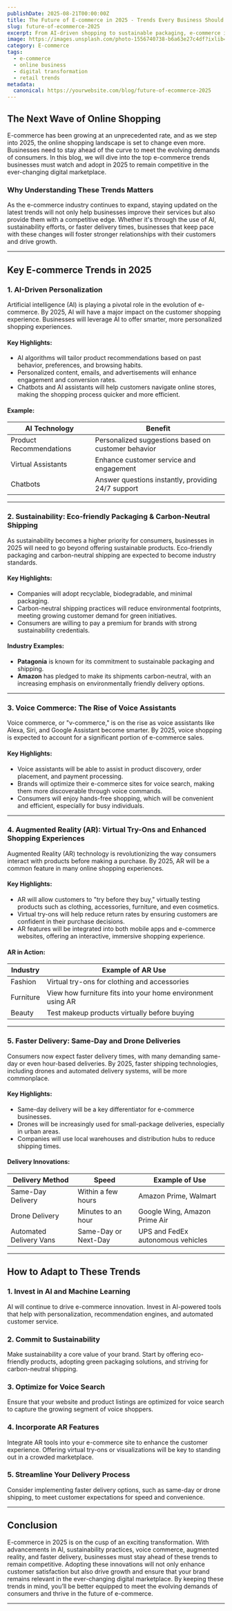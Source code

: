 ```yaml
---
publishDate: 2025-08-21T00:00:00Z
title: The Future of E-commerce in 2025 - Trends Every Business Should Watch
slug: future-of-ecommerce-2025
excerpt: From AI-driven shopping to sustainable packaging, e-commerce in 2025 is transforming rapidly. Here are the key trends every business should keep an eye on.
image: https://images.unsplash.com/photo-1556740738-b6a63e27c4df?ixlib=rb-4.0.3&auto=format&fit=crop&w=1650&q=80
category: E-commerce
tags:
  - e-commerce
  - online business
  - digital transformation
  - retail trends
metadata:
  canonical: https://yourwebsite.com/blog/future-of-ecommerce-2025
---
```


## The Next Wave of Online Shopping


E-commerce has been growing at an unprecedented rate, and as we step into 2025, the online shopping landscape is set to change even more. Businesses need to stay ahead of the curve to meet the evolving demands of consumers. In this blog, we will dive into the top e-commerce trends businesses must watch and adopt in 2025 to remain competitive in the ever-changing digital marketplace.

### Why Understanding These Trends Matters

As the e-commerce industry continues to expand, staying updated on the latest trends will not only help businesses improve their services but also provide them with a competitive edge. Whether it's through the use of AI, sustainability efforts, or faster delivery times, businesses that keep pace with these changes will foster stronger relationships with their customers and drive growth.

---

## Key E-commerce Trends in 2025

### 1. **AI-Driven Personalization**
Artificial intelligence (AI) is playing a pivotal role in the evolution of e-commerce. By 2025, AI will have a major impact on the customer shopping experience. Businesses will leverage AI to offer smarter, more personalized shopping experiences.

#### Key Highlights:
- AI algorithms will tailor product recommendations based on past behavior, preferences, and browsing habits.
- Personalized content, emails, and advertisements will enhance engagement and conversion rates.
- Chatbots and AI assistants will help customers navigate online stores, making the shopping process quicker and more efficient.

#### Example:
| AI Technology  | Benefit                                          |
|----------------|--------------------------------------------------|
| Product Recommendations | Personalized suggestions based on customer behavior |
| Virtual Assistants | Enhance customer service and engagement          |
| Chatbots       | Answer questions instantly, providing 24/7 support |

---

### 2. **Sustainability: Eco-friendly Packaging & Carbon-Neutral Shipping**

As sustainability becomes a higher priority for consumers, businesses in 2025 will need to go beyond offering sustainable products. Eco-friendly packaging and carbon-neutral shipping are expected to become industry standards.

#### Key Highlights:
- Companies will adopt recyclable, biodegradable, and minimal packaging.
- Carbon-neutral shipping practices will reduce environmental footprints, meeting growing customer demand for green initiatives.
- Consumers are willing to pay a premium for brands with strong sustainability credentials.

#### Industry Examples:
- **Patagonia** is known for its commitment to sustainable packaging and shipping.
- **Amazon** has pledged to make its shipments carbon-neutral, with an increasing emphasis on environmentally friendly delivery options.

---

### 3. **Voice Commerce: The Rise of Voice Assistants**

Voice commerce, or "v-commerce," is on the rise as voice assistants like Alexa, Siri, and Google Assistant become smarter. By 2025, voice shopping is expected to account for a significant portion of e-commerce sales.

#### Key Highlights:
- Voice assistants will be able to assist in product discovery, order placement, and payment processing.
- Brands will optimize their e-commerce sites for voice search, making them more discoverable through voice commands.
- Consumers will enjoy hands-free shopping, which will be convenient and efficient, especially for busy individuals.

---

### 4. **Augmented Reality (AR): Virtual Try-Ons and Enhanced Shopping Experiences**

Augmented Reality (AR) technology is revolutionizing the way consumers interact with products before making a purchase. By 2025, AR will be a common feature in many online shopping experiences.

#### Key Highlights:
- AR will allow customers to "try before they buy," virtually testing products such as clothing, accessories, furniture, and even cosmetics.
- Virtual try-ons will help reduce return rates by ensuring customers are confident in their purchase decisions.
- AR features will be integrated into both mobile apps and e-commerce websites, offering an interactive, immersive shopping experience.

#### AR in Action:
| Industry | Example of AR Use |
|----------|-------------------|
| Fashion  | Virtual try-ons for clothing and accessories |
| Furniture | View how furniture fits into your home environment using AR |
| Beauty   | Test makeup products virtually before buying |

---

### 5. **Faster Delivery: Same-Day and Drone Deliveries**

Consumers now expect faster delivery times, with many demanding same-day or even hour-based deliveries. By 2025, faster shipping technologies, including drones and automated delivery systems, will be more commonplace.

#### Key Highlights:
- Same-day delivery will be a key differentiator for e-commerce businesses.
- Drones will be increasingly used for small-package deliveries, especially in urban areas.
- Companies will use local warehouses and distribution hubs to reduce shipping times.

#### Delivery Innovations:
| Delivery Method      | Speed                 | Example of Use                    |
|----------------------|-----------------------|-----------------------------------|
| Same-Day Delivery    | Within a few hours     | Amazon Prime, Walmart             |
| Drone Delivery       | Minutes to an hour    | Google Wing, Amazon Prime Air    |
| Automated Delivery Vans | Same-Day or Next-Day | UPS and FedEx autonomous vehicles |

---

## How to Adapt to These Trends

### 1. **Invest in AI and Machine Learning**
AI will continue to drive e-commerce innovation. Invest in AI-powered tools that help with personalization, recommendation engines, and automated customer service.

### 2. **Commit to Sustainability**
Make sustainability a core value of your brand. Start by offering eco-friendly products, adopting green packaging solutions, and striving for carbon-neutral shipping.

### 3. **Optimize for Voice Search**
Ensure that your website and product listings are optimized for voice search to capture the growing segment of voice shoppers.

### 4. **Incorporate AR Features**
Integrate AR tools into your e-commerce site to enhance the customer experience. Offering virtual try-ons or visualizations will be key to standing out in a crowded marketplace.

### 5. **Streamline Your Delivery Process**
Consider implementing faster delivery options, such as same-day or drone shipping, to meet customer expectations for speed and convenience.

---

## Conclusion

E-commerce in 2025 is on the cusp of an exciting transformation. With advancements in AI, sustainability practices, voice commerce, augmented reality, and faster delivery, businesses must stay ahead of these trends to remain competitive. Adopting these innovations will not only enhance customer satisfaction but also drive growth and ensure that your brand remains relevant in the ever-changing digital marketplace. By keeping these trends in mind, you’ll be better equipped to meet the evolving demands of consumers and thrive in the future of e-commerce.

---
